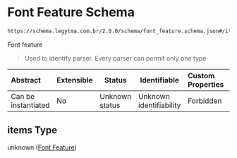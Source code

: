 # Font Feature Schema

```txt
https://schema.legytma.com.br/2.0.0/schema/font_feature.schema.json#/items
```

Font feature


> Used to identify parser. Every parser can permit only one type
>

| Abstract            | Extensible | Status         | Identifiable            | Custom Properties | Additional Properties | Access Restrictions | Defined In                                                                                        |
| :------------------ | ---------- | -------------- | ----------------------- | :---------------- | --------------------- | ------------------- | ------------------------------------------------------------------------------------------------- |
| Can be instantiated | No         | Unknown status | Unknown identifiability | Forbidden         | Allowed               | none                | [list_font_feature.schema.json\*](../schema/list_font_feature.schema.json) |

## items Type

unknown ([Font Feature](list_font_feature-font-feature.md))
